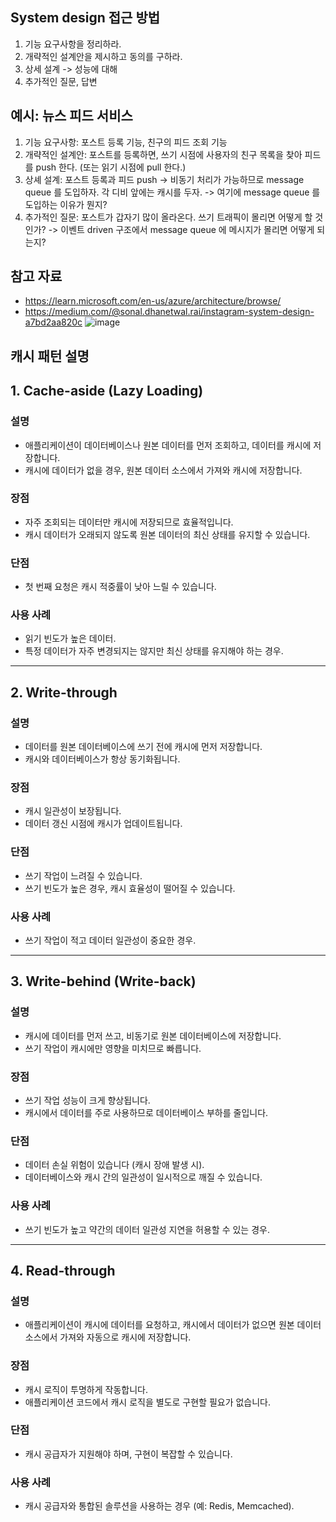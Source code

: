 ## System design 접근 방법
1. 기능 요구사항을 정리하라.
2. 개략적인 설계안을 제시하고 동의를 구하라.
3. 상세 설계 -> 성능에 대해
4. 추가적인 질문, 답변

## 예시: 뉴스 피드 서비스
1. 기능 요구사항: 포스트 등록 기능, 친구의 피드 조회 기능
2. 개략적인 설계안: 포스트를 등록하면, 쓰기 시점에 사용자의 친구 목록을 찾아 피드를 push 한다. (또는 읽기 시점에 pull 한다.)
3. 상셰 설계: 포스트 등록과 피드 push -> 비동기 처리가 가능하므로 message queue 를 도입하자. 각 디비 앞에는 캐시를 두자.
  -> 여기에 message queue 를 도입하는 이유가 뭔지? 
4. 추가적인 질문: 포스트가 갑자기 많이 올라온다. 쓰기 트래픽이 몰리면 어떻게 할 것인가?
  -> 이벤트 driven 구조에서 message queue 에 메시지가 몰리면 어떻게 되는지?

## 참고 자료
- https://learn.microsoft.com/en-us/azure/architecture/browse/
- https://medium.com/@sonal.dhanetwal.rai/instagram-system-design-a7bd2aa820c
![image](https://github.com/user-attachments/assets/76383728-b3d4-4c5d-9f86-74f39fa337db)

## 캐시 패턴 설명

## 1. Cache-aside (Lazy Loading)
### 설명
- 애플리케이션이 데이터베이스나 원본 데이터를 먼저 조회하고, 데이터를 캐시에 저장합니다.
- 캐시에 데이터가 없을 경우, 원본 데이터 소스에서 가져와 캐시에 저장합니다.

### 장점
- 자주 조회되는 데이터만 캐시에 저장되므로 효율적입니다.
- 캐시 데이터가 오래되지 않도록 원본 데이터의 최신 상태를 유지할 수 있습니다.

### 단점
- 첫 번째 요청은 캐시 적중률이 낮아 느릴 수 있습니다.

### 사용 사례
- 읽기 빈도가 높은 데이터.
- 특정 데이터가 자주 변경되지는 않지만 최신 상태를 유지해야 하는 경우.

---

## 2. Write-through
### 설명
- 데이터를 원본 데이터베이스에 쓰기 전에 캐시에 먼저 저장합니다.
- 캐시와 데이터베이스가 항상 동기화됩니다.

### 장점
- 캐시 일관성이 보장됩니다.
- 데이터 갱신 시점에 캐시가 업데이트됩니다.

### 단점
- 쓰기 작업이 느려질 수 있습니다.
- 쓰기 빈도가 높은 경우, 캐시 효율성이 떨어질 수 있습니다.

### 사용 사례
- 쓰기 작업이 적고 데이터 일관성이 중요한 경우.

---

## 3. Write-behind (Write-back)
### 설명
- 캐시에 데이터를 먼저 쓰고, 비동기로 원본 데이터베이스에 저장합니다.
- 쓰기 작업이 캐시에만 영향을 미치므로 빠릅니다.

### 장점
- 쓰기 작업 성능이 크게 향상됩니다.
- 캐시에서 데이터를 주로 사용하므로 데이터베이스 부하를 줄입니다.

### 단점
- 데이터 손실 위험이 있습니다 (캐시 장애 발생 시).
- 데이터베이스와 캐시 간의 일관성이 일시적으로 깨질 수 있습니다.

### 사용 사례
- 쓰기 빈도가 높고 약간의 데이터 일관성 지연을 허용할 수 있는 경우.

---

## 4. Read-through
### 설명
- 애플리케이션이 캐시에 데이터를 요청하고, 캐시에서 데이터가 없으면 원본 데이터 소스에서 가져와 자동으로 캐시에 저장합니다.

### 장점
- 캐시 로직이 투명하게 작동합니다.
- 애플리케이션 코드에서 캐시 로직을 별도로 구현할 필요가 없습니다.

### 단점
- 캐시 공급자가 지원해야 하며, 구현이 복잡할 수 있습니다.

### 사용 사례
- 캐시 공급자와 통합된 솔루션을 사용하는 경우 (예: Redis, Memcached).
